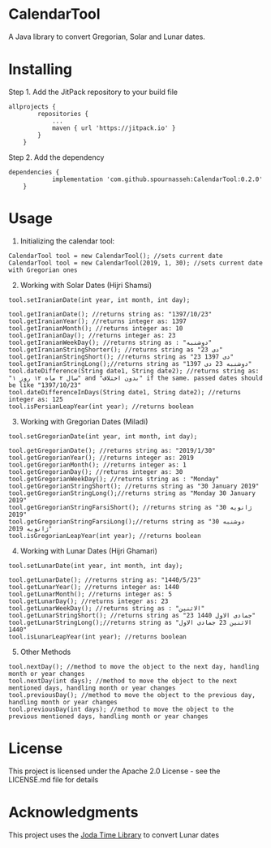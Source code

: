 # CalendarTool
A Java library to convert Gregorian, Solar and Lunar dates.

# Installing
Step 1. Add the JitPack repository to your build file
```
allprojects {
		repositories {
			...
			maven { url 'https://jitpack.io' }
		}
	}
```
Step 2. Add the dependency
```
dependencies {
	        implementation 'com.github.spournasseh:CalendarTool:0.2.0'
	}
```

# Usage
1. Initializing the calendar tool:
```
CalendarTool tool = new CalendarTool(); //sets current date
CalendarTool tool = new CalendarTool(2019, 1, 30); //sets current date with Gregorian ones
```

2. Working with Solar Dates (Hijri Shamsi)
```
tool.setIranianDate(int year, int month, int day);

tool.getIranianDate(); //returns string as: "1397/10/23"
tool.getIranianYear(); //returns integer as: 1397
tool.getIranianMonth(); //returns integer as: 10
tool.getIranianDay(); //returns integer as: 23
tool.getIranianWeekDay(); //returns string as : "دوشنبه"
tool.getIranianStringShorter(); //returns string as "23 دی"
tool.getIranianStringShort(); //returns string as "23 دی 1397"
tool.getIranianStringLong();//returns string as "دوشنبه 23 دی 1397"
tool.dateDifference(String date1, String date2); //returns string as: "۱ سال ۲ ماه ۱۲ روز" and "بدون اختلاف" if the same. passed dates should be like "1397/10/23"
tool.dateDifferenceInDays(String date1, String date2); //returns integer as: 125
tool.isPersianLeapYear(int year); //returns boolean
```

3. Working with Gregorian Dates (Miladi)
```
tool.setGregorianDate(int year, int month, int day);

tool.getGregorianDate(); //returns string as: "2019/1/30"
tool.getGregorianYear(); //returns integer as: 2019
tool.getGregorianMonth(); //returns integer as: 1
tool.getGregorianDay(); //returns integer as: 30
tool.getGregorianWeekDay(); //returns string as : "Monday"
tool.getGregorianStringShort(); //returns string as "30 January 2019"
tool.getGregorianStringLong();//returns string as "Monday 30 January 2019"
tool.getGregorianStringFarsiShort(); //returns string as "30 ژانویه 2019"
tool.getGregorianStringFarsiLong();//returns string as "دوشنبه 30 ژانویه 2019"
tool.isGregorianLeapYear(int year); //returns boolean
```

4. Working with Lunar Dates (Hijri Ghamari)
```
tool.setLunarDate(int year, int month, int day);

tool.getLunarDate(); //returns string as: "1440/5/23"
tool.getLunarYear(); //returns integer as: 1440
tool.getLunarMonth(); //returns integer as: 5
tool.getLunarDay(); //returns integer as: 23
tool.getLunarWeekDay(); //returns string as : "الاثنین"
tool.getLunarStringShort(); //returns string as "23 جمادی الاول 1440"
tool.getLunarStringLong();//returns string as "الاثنین 23 جمادی الاول 1440"
tool.isLunarLeapYear(int year); //returns boolean
```

5. Other Methods
```
tool.nextDay(); //method to move the object to the next day, handling month or year changes
tool.nextDay(int days); //method to move the object to the next mentioned days, handling month or year changes
tool.previousDay(); //method to move the object to the previous day, handling month or year changes
tool.previousDay(int days); //method to move the object to the previous mentioned days, handling month or year changes
```

# License
This project is licensed under the Apache 2.0 License - see the LICENSE.md file for details

# Acknowledgments
This project uses the [Joda Time Library](https://github.com/JodaOrg/joda-time) to convert Lunar dates

